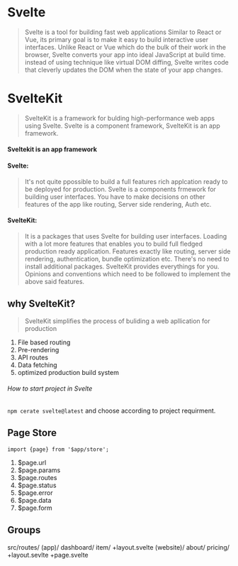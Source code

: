 # Svelte

> Svelte is a tool for building fast web applications
> Similar to React or Vue, its primary goal is to make it easy to build interactive user interfaces.
> Unlike React or Vue which do the bulk of their work in the browser, Svelte converts your app into ideal JavaScript at build time.
> instead of using technique like virtual DOM diffing, Svelte writes code that cleverly updates the DOM when the state of your app changes.

# SvelteKit

> SvelteKit is a framework for bulding high-performance web apps using Svelte.
> Svelte is a component framework, SvelteKit is an app framework.

#### Sveltekit is an app framework

#### Svelte: 
> It's not quite ppossible to build a full features rich applcation ready to be deployed for production.
> Svelte is a components frmework for building user interfaces.
> You have to make decisions on other features of the app like routing, Server side rendering, Auth etc.

#### SvelteKit:
> It is a packages that uses Svelte for building user interfaces.
> Loading with a lot more features that enables you to build full fledged production ready application.
> Features exactly like routing, server side rendering, authentication, bundle optimization etc.
> There's no need to install additional packages.
> SvelteKit provides everythings for you.
> Opinions and conventions which need to be followed to implement the above said features.

## why SvelteKit?

> SvelteKit simplifies the process of buliding a web apllication for production
1. File based routing
2. Pre-rendering
3. API routes
4. Data fetching
5. optimized production build system

###### How to start project in Svelte 
``` npm cerate svelte@latest ``` and choose according to project requirment.


## Page Store

``` import {page} from '$app/store'; ```

1. $page.url
2. $page.params
3. $page.routes
4. $page.status
5. $page.error
6. $page.data
7. $page.form

## Groups
    
  src/routes/
    (app)/
    dashboard/
    item/
    +layout.svelte
    (website)/
    about/
    pricing/
    +layout.sevlte
    +page.svelte    